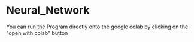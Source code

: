 # Neural_Network
You can run the Program directly onto the google colab by clicking on the "open with colab" button
